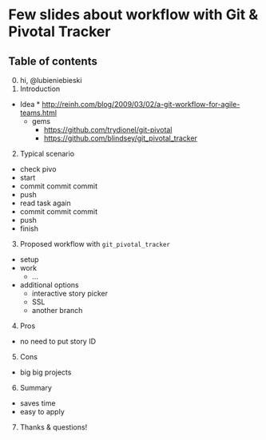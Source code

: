 # Few slides about workflow with Git & Pivotal Tracker

## Table of contents

0. hi, @lubieniebieski
1. Introduction
* Idea
      * http://reinh.com/blog/2009/03/02/a-git-workflow-for-agile-teams.html
  * gems
      * https://github.com/trydionel/git-pivotal
      * https://github.com/blindsey/git_pivotal_tracker
2. Typical scenario
  * check pivo
  * start
  * commit commit commit
  * push
  * read task again
  * commit commit commit
  * push
  * finish
3. Proposed workflow with `git_pivotal_tracker`
  * setup
  * work
      * ...
  * additional options
      * interactive story picker
      * SSL
      * another branch
4. Pros
  * no need to put story ID
5. Cons
  * big big projects
6. Summary
  * saves time
  * easy to apply
7. Thanks & questions!